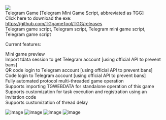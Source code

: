 [<img src="https://img.shields.io/badge/Telegram-%40Me-orange">](https://t.me/kedaya_798)  
Telegram Game [Telegram Mini Game Script, abbreviated as TGG]  
Click here to download the exe: https://github.com/TGgameTool/TGG/releases  
Telegram game script, Telegram script, Telegram mini game script, Telegram game script  

Current features:  

Mini game preview  
Import tdata session to get Telegram account [using official API to prevent bans]  
QR code login to Telegram account [using official API to prevent bans]  
Code login to Telegram account [using official API to prevent bans]  
Fully automated protocol multi-threaded game operation  
Supports importing TGWEBDATA for standalone operation of this game  
Supports customization for task execution and registration using an invitation code  
Supports customization of thread delay  
  
![image](https://github.com/user-attachments/assets/715bb526-6c75-42c3-a5b2-c1ff256e2311)
![image](https://github.com/user-attachments/assets/aa775097-acb3-49e0-a50e-06b0d12176de)
![image](https://github.com/user-attachments/assets/1dc35e7a-c55a-45f3-9a68-0acf040518de)
![image](https://github.com/user-attachments/assets/0cb4acdb-2e9d-449e-8922-12ba826e6d89)
